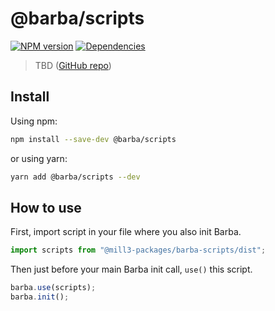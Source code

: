 # @barba/scripts

[![NPM version](https://img.shields.io/npm/v/@mill3-packages/barba-scripts?style=flat-square)](https://www.npmjs.com/package/@mill3-packages/barba-scripts)
[![Dependencies](https://img.shields.io/librariesio/release/npm/@barba/prefetch?style=flat-square)](https://github.com/barbajs/barba/network/dependencies)

> TBD ([GitHub repo](https://github.com/barbajs/barba.js))

## Install

Using npm:

```sh
npm install --save-dev @barba/scripts
```

or using yarn:

```sh
yarn add @barba/scripts --dev
```

## How to use

First, import script in your file where you also init Barba.

```js
import scripts from "@mill3-packages/barba-scripts/dist";
```

Then just before your main Barba init call, ```use()``` this script.

```js
barba.use(scripts);
barba.init();
```